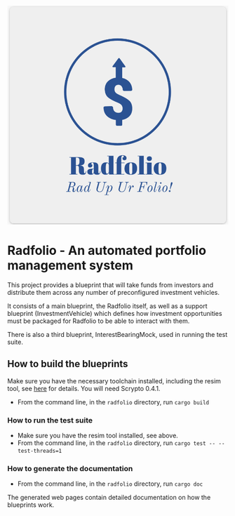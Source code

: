 ![](./Radfolio%20logo.png)

# Radfolio - An automated portfolio management system
This project provides a blueprint that will take funds from investors
and distribute them across any number of preconfigured investment
vehicles.

It consists of a main blueprint, the Radfolio itself, as well as a
support blueprint (InvestmentVehicle) which defines how investment
opportunities must be packaged for Radfolio to be able to interact
with them.

There is also a third blueprint, InterestBearingMock, used in running
the test suite.

## How to build the blueprints
Make sure you have the necessary toolchain installed, including the
resim tool, see
[here](https://docs.radixdlt.com/main/scrypto/getting-started/install-scrypto.html)
for details. You will need Scrypto 0.4.1.
- From the command line, in the `radfolio` directory, run `cargo build`

### How to run the test suite
- Make sure you have the resim tool installed, see above.
- From the command line, in the `radfolio` directory, run `cargo test --
  --test-threads=1`

### How to generate the documentation
- From the command line, in the `radfolio` directory, run `cargo doc`

The generated web pages contain detailed documentation on how the
blueprints work.
